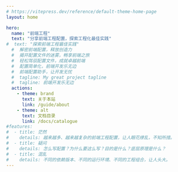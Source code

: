 ```yaml
---
# https://vitepress.dev/reference/default-theme-home-page
layout: home

hero:
  name: "前端工程"
  text: "分享前端工程配置，探索工程化最佳实践"
#  text: "探索前端工程最佳实践"
  #  解密前端配置，释放创造力
  #  揭开配置文件的迷雾，畅享前端之旅
  #  轻松驾驭配置文件，成就卓越前端
  #  配置简单化，前端开发乐无边
  #  前端配置助手，让开发无忧
  #  tagline: My great project tagline
  #  tagline: 前端开发乐无边
  actions:
    - theme: brand
      text: 关于本站
      link: /guide/about
    - theme: alt
      text: 文档目录
      link: /docs/catalogue
#features:
#  - title: 茫然
#    details: 越来越多、越来越复杂的前端工程配置，让人眼花缭乱，不知所措。
#  - title: 疑问
#    details: 怎么写配置？为什么要这么写？目的是什么？底层原理是什么？
#  - title: 混乱
#    details: 不同的依赖版本、不同的运行环境、不同的工程组合，让人头大。
---
```

